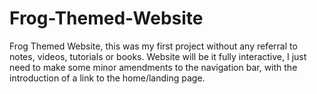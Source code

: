 # Frog-Themed-Website
Frog Themed Website, this was my first project without any referral to notes, videos, tutorials or books. Website will be it fully interactive, I just need to make some minor amendments to the navigation bar, with the introduction of a link to the home/landing page.
